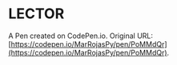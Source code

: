 # LECTOR

A Pen created on CodePen.io. Original URL: [https://codepen.io/MarRojasPy/pen/PoMMdQr](https://codepen.io/MarRojasPy/pen/PoMMdQr).

